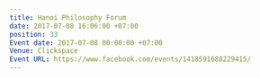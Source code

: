 ```yaml
---
title: Hanoi Philosophy Forum
date: 2017-07-08 16:06:00 +07:00
position: 33
Event date: 2017-07-08 00:00:00 +07:00
Venue: Clickspace
Event URL: https://www.facebook.com/events/1418591688229415/
---
```


